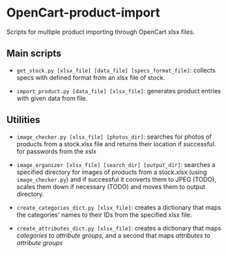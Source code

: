# OpenCart-product-import
Scripts for multiple product importing through OpenCart xlsx files.


## Main scripts
* `get_stock.py [xlsx_file] [data_file] [specs_format_file]`: collects specs with defined format from an xlsx file of stock.

* `import_product.py [data_file] [xlsx_file]`: generates product entries
with given data from file.


## Utilities
* `image_checker.py [xlsx_file] [photos_dir]`: searches for photos of
products from a stock.xlsx file and returns their location if successful.
    for passwords from the xslx

* `image_organizer [xlsx_file] [search_dir] [output_dir]`: searches a
specified directory for images of products from a stock.xlsx (using
`image_checker.py`) and if successful it converts them to JPEG (TODO),
scales them down if necessary (TODO) and moves them to output directory.

* `create_categories_dict.py [xlsx_file]`: creates a dictionary that
maps the categories' names to their IDs from the specified xlsx file.

* `create_attributes_dict.py [xlsx_file]`: creates a dictionary that
maps *categories* to *attribute groups*, and a second that maps *attributes* to
*attribute groups*
